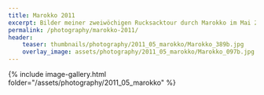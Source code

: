 ```yaml
---
title: Marokko 2011
excerpt: Bilder meiner zweiwöchigen Rucksacktour durch Marokko im Mai 2011.
permalink: /photography/marokko-2011/
header:
    teaser: thumbnails/photography/2011_05_marokko/Marokko_389b.jpg
    overlay_image: assets/photography/2011_05_marokko/Marokko_097b.jpg
---
```


{% include image-gallery.html folder="/assets/photography/2011_05_marokko" %}